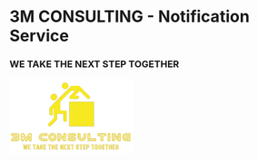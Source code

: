 # 3M CONSULTING - Notification Service
### WE TAKE THE NEXT STEP TOGETHER

[![3M CONSULTING](../.assets/images/logo-removebg-001.png)](https://github.com/nduwarugirabruno/3MCDigital)
